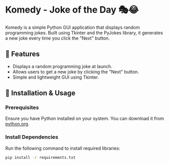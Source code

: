 # Komedy - Joke of the Day 🎭😂

Komedy is a simple Python GUI application that displays random programming jokes. Built using Tkinter and the PyJokes library, it generates a new joke every time you click the "Next" button.

## 🎯 Features
- Displays a random programming joke at launch.
- Allows users to get a new joke by clicking the "Next" button.
- Simple and lightweight GUI using Tkinter.
  
## 🚀 Installation & Usage
### Prerequisites
Ensure you have Python installed on your system. You can download it from [python.org](https://www.python.org/).

### Install Dependencies
Run the following command to install required libraries:

```sh
pip install -r requirements.txt
